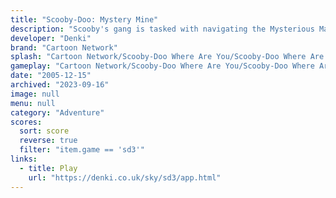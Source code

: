 ```yaml
---
title: "Scooby-Doo: Mystery Mine"
description: "Scooby's gang is tasked with navigating the Mysterious Manor!"
developer: "Denki"
brand: "Cartoon Network"
splash: "Cartoon Network/Scooby-Doo Where Are You/Scooby-Doo Where Are You Episode 3/Splash.jpg"
gameplay: "Cartoon Network/Scooby-Doo Where Are You/Scooby-Doo Where Are You Episode 3/Play03.jpg"
date: "2005-12-15"
archived: "2023-09-16"
image: null
menu: null
category: "Adventure"
scores:
  sort: score
  reverse: true
  filter: "item.game == 'sd3'"
links:
  - title: Play
    url: "https://denki.co.uk/sky/sd3/app.html"
---
```


